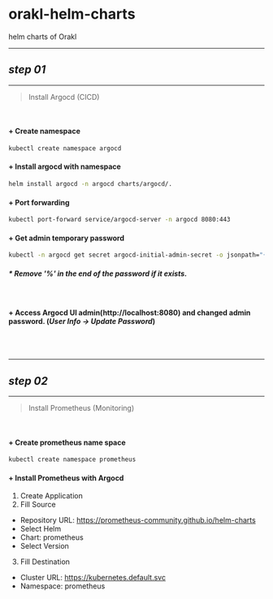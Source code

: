 # orakl-helm-charts
helm charts of Orakl 

---
## *step 01*
---

>Install Argocd (CICD)

<br/>

#### + Create namespace
  
```bash
kubectl create namespace argocd
```

#### + Install argocd with namespace
  
```bash
helm install argocd -n argocd charts/argocd/.
```

#### + Port forwarding
```bash
kubectl port-forward service/argocd-server -n argocd 8080:443
```

#### + Get admin temporary password
```bash
kubectl -n argocd get secret argocd-initial-admin-secret -o jsonpath="{.data.password}" | base64 -d
```
##### * Remove '%' in the end of the password if it exists.

<br/>

#### + Access Argocd UI admin(http://localhost:8080) and changed admin password.  (_User Info -> Update Password_)

<br/><br/>

---
## *step 02*
---

>Install Prometheus (Monitoring)

<br/>

#### + Create prometheus name space

```bash
kubectl create namespace prometheus
```


#### + Install Prometheus with Argocd
1) Create Application
2) Fill Source

+ Repository URL: https://prometheus-community.github.io/helm-charts
+ Select Helm
+ Chart: prometheus
+ Select Version
3) Fill Destination
+ Cluster URL: https://kubernetes.default.svc
+ Namespace: prometheus
  
<br/>
